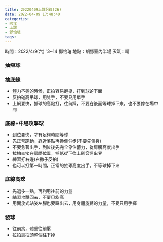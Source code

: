 ```yaml
---
title: 20220409上課記錄(26)
date: 2022-04-09 17:48:40
categories: 
- 網球
- 上課
- 鄧怡瑄
tags:
---
```

時間：2022/4/9(六) 13~14 鄧怡瑄
地點：胡娜室內半場
天氣：晴

### 抽短球
### 抽底線
- 體力不夠的時候，正拍容易翻掉，打到球的下面
- 反拍碰高吊球，用雙手，不要只用單手
- 上網要快，抓球的高點打，往前踩，不要在後面等球掉下來，也不要停在場中間

### 底線+中場攻擊球
- 到位要快，才有足夠時間等球
- 先正常跑動，靠近落點再換側併步(不要先側身)
- 不要急著出手，到位後先完全停住蓄力，從肩膀高度出手
- 拉拍直接在肩膀位置，掉低從下往上刷容易出界
- 練習打右邊(右撇子反拍)
- 也可以打第一時間，正常的抽球高度出手，不等球掉下來

### 底線高球
- 先退多一點，再利用往前的力量
- 練習攻擊回去，不要只旋高
- 用開放式站姿左腳也要踩出去，用身體旋轉的力量，不要只用手揮

### 發球
- 往前跳，體重往前壓
- 拉拍讓拍頭整個往下掉